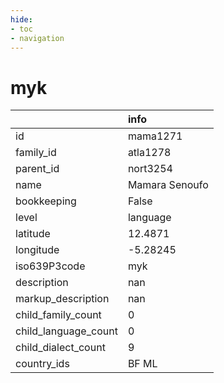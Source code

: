 ```yaml
---
hide:
- toc
- navigation
---
```

# myk
|                      | info           |
|:---------------------|:---------------|
| id                   | mama1271       |
| family_id            | atla1278       |
| parent_id            | nort3254       |
| name                 | Mamara Senoufo |
| bookkeeping          | False          |
| level                | language       |
| latitude             | 12.4871        |
| longitude            | -5.28245       |
| iso639P3code         | myk            |
| description          | nan            |
| markup_description   | nan            |
| child_family_count   | 0              |
| child_language_count | 0              |
| child_dialect_count  | 9              |
| country_ids          | BF ML          |